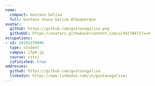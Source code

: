 ```yaml
---
name:
  compact: Gustavo Galisa
  full: Gustavo Sousa Galisa Albuquerque
avatar:
  github: https://github.com/gustavogalisa.png
  githubUC: https://avatars.githubusercontent.com/u/44270471?v=4
occupations:
- id: 20191370046
  type: student
  campus: ifpb-jp
  course: cstsi
  isFinished: true
addresses:
  github: https://github.com/gustavogalisa
  linkedin: https://www.linkedin.com/in/gustavogalisa/
---
```

